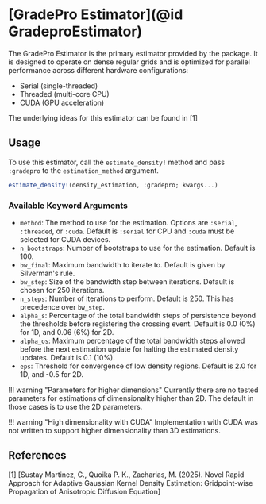 # [GradePro Estimator](@id GradeproEstimator)

The GradePro Estimator is the primary estimator provided by the package. It is designed to operate on dense regular grids and is optimized for parallel performance across different hardware configurations:

- Serial (single-threaded)
- Threaded (multi-core CPU)
- CUDA (GPU acceleration)

The underlying ideas for this estimator can be found in [1]

## Usage

To use this estimator, call the `estimate_density!` method and pass `:gradepro` to the `estimation_method` argument.

```julia
estimate_density!(density_estimation, :gradepro; kwargs...)
```

### Available Keyword Arguments

- `method`: The method to use for the estimation. Options are `:serial`, `:threaded`, or `:cuda`. Default is `:serial` for CPU and `:cuda` must be selected for CUDA devices.
- `n_bootstraps`: Number of bootstraps to use for the estimation. Default is 100.
- `bw_final`: Maximum bandwidth to iterate to. Default is given by Silverman's rule.
- `bw_step`: Size of the bandwidth step between iterations. Default is chosen for 250 iterations.
- `n_steps`: Number of iterations to perform. Default is 250. This has precedence over `bw_step`.
- `alpha_s`: Percentage of the total bandwidth steps of persistence beyond the thresholds before registering the crossing event. Default is 0.0 (0%) for 1D, and 0.06 (6%) for 2D.
- `alpha_os`: Maximum percentage of the total bandwidth steps allowed before the next estimation update for halting the estimated density updates. Default is 0.1 (10%).
- `eps`: Threshold for convergence of low density regions. Default is 2.0 for 1D, and -0.5 for 2D.

!!! warning "Parameters for higher dimensions"
    Currently there are no tested parameters for estimations of dimensionality higher than 2D.
    The default in those cases is to use the 2D parameters.

!!! warning "High dimensionality with CUDA"
    Implementation with CUDA was not written to support higher dimensionality than 3D estimations.

## References

[1] [Sustay Martinez, C., Quoika P. K., Zacharias, M. (2025). Novel Rapid Approach for Adaptive Gaussian Kernel Density Estimation: Gridpoint-wise Propagation of Anisotropic Diffusion Equation]

